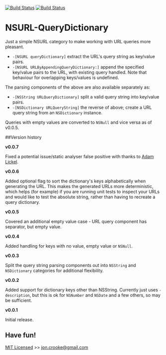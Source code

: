 [![Build Status](https://travis-ci.org/itsthejb/NSURL-QueryDictionary.svg?branch=master)](https://travis-ci.org/itsthejb/NSURL-QueryDictionary)
[![Build Status](https://travis-ci.org/itsthejb/NSURL-QueryDictionary.svg?branch=develop)](https://travis-ci.org/itsthejb/NSURL-QueryDictionary)

NSURL-QueryDictionary
=====================

Just a simple NSURL category to make working with URL queries more pleasant.

* `-[NSURL queryDictionary]` extract the URL's query string as key/value pairs.
* `-[NSURL URLByAppendingQueryDictionary:]` append the specified key/value pairs to the URL, with existing query handled. Note that behaviour for overlapping keys/values is undefined.

The parsing components of the above are also available separately as:

* `-[NSString URLQueryDictionary]` split a valid query string into key/value pairs.
* `-[NSDictionary URLQueryString]` the reverse of above; create a URL query string from an `NSDictionary` instance.

Queries with empty values are converted to `NSNull` and vice versa as of v0.0.5.

##Version history

**v0.0.7**

Fixed a potential issue/static analyser false positive with thanks to [Adam Lickel](https://github.com/lickel).

**v0.0.6**

Added optional flag to sort the dictionary's keys alphabetically when generating the URL. This makes the generated URLs more deterministic, which helps (for example) if you are running unit tests to inspect your URLs and would like to test the absolute string, rather than having to recreate a query dictionary.

**v0.0.5**

Covered an additional empty value case - URL query component has separator, but empty value.

**v0.0.4**

Added handling for keys with no value, empty value or `NSNull`.

**v0.0.3**

Split the query string parsing components out into `NSString` and `NSDictionary` categories for additional flexibility.

**v0.0.2**

Added support for dictionary keys other than NSString. Currently just uses `-description`, but this is ok for `NSNumber` and `NSDate` and a few others, so may be sufficient.

**v0.0.1**

Initial release.

Have fun!
---------

[MIT Licensed](http://jc.mit-license.org/) >> [jon.crooke@gmail.com](mailto:jon.crooke@gmail.com)
